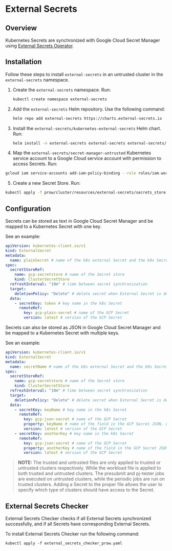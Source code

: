 # External Secrets

## Overview

Kubernetes Secrets are synchronized with Google Cloud Secret Manager using [External Secrets Operator](https://github.com/external-secrets/external-secrets).

## Installation

Follow these steps to install `external-secrets` in an untrusted cluster in the `external-secrets` namespace.

1. Create the `external-secrets` namespace. Run:

   ```bash
   kubectl create namespace external-secrets
   ```

2. Add the `external-secrets` Helm repository. Use the following command:

   ```bash
   helm repo add external-secrets https://charts.external-secrets.io
   ```

3. Install the `external-secrets/kubernetes-external-secrets` Helm chart. Run:

   ```bash
   helm install -n external-secrets external-secrets external-secrets/external-secrets -f prow/cluster/resources/external-secrets/values_untrusted.yaml
   ```

4. Map the `external-secrets/secret-manager-untrusted` Kubernetes service account to a Google Cloud service account with permission to access Secrets. Run:

  ```bash
  gcloud iam service-accounts add-iam-policy-binding --role roles/iam.workloadIdentityUser --member "serviceAccount:sap-kyma-prow.svc.id.goog[external-secrets/secret-manager-untrusted]" secret-manager-untrusted@sap-kyma-prow.iam.gserviceaccount.com
  ```
5. Create a new Secret Store. Run: 
  ```bash
  kubectl apply -f prow/cluster/resources/external-secrets/secrets_store.yaml
  ```
## Configuration

Secrets can be stored as text in Google Cloud Secret Manager and be mapped to a Kubernetes Secret with one key. 

See an example:

```yaml
apiVersion: kubernetes-client.io/v1
kind: ExternalSecret
metadata:
  name: plainSecret # name of the k8s external Secret and the k8s Secret
spec:
  secretStoreRef:
    name: gcp-secretstore # name of the Secret store
    kind: ClusterSecretStore
  refreshInterval: "10m" # time between secret synchronization
  target:
    deletionPolicy: "Delete" # delete secret when External Secret is deleted
  data:
    - secretKey: token # key name in the k8s Secret
      remoteRef:
        key: gcp-plain-secret # name of the GCP Secret
        version: latest # version of the GCP Secret
```

Secrets can also be stored as JSON in Google Cloud Secret Manager and be mapped to a Kubernetes Secret with multiple keys. 

See an example:

```yaml
apiVersion: kubernetes-client.io/v1
kind: ExternalSecret
metadata:
  name: secretName # name of the k8s external Secret and the k8s Secret
spec:
  secretStoreRef:
    name: gcp-secretstore # name of the Secret store
    kind: ClusterSecretStore
  refreshInterval: "10m" # time between secret synchronization
  target:
    deletionPolicy: "Delete" # delete secret when External Secret is deleted
  data:
    - secretKey: keyName # key name in the k8s Secret
      remoteRef:
        key: gcp-json-secret # name of the GCP Secret
        property: keyName # name of the field in the GCP Secret JSON, unused for plain values
        version: latest # version of the GCP Secret
    - secretKey: anotherKey # key name in the k8s Secret
      remoteRef:
        key: gcp-json-secret # name of the GCP Secret
        property: anotherKey # name of the field in the GCP Secret JSON, unused for plain values
        version: latest # version of the GCP Secret
```
>**NOTE:** The trusted and untrusted files are only applied to trusted or untrusted clusters respectively. While the workload file is applied to both trusted and untrusted clusters.
   The presubmit and pj-tester jobs are executed on untrusted clusters, while the periodic jobs are run on trusted clusters. Adding a Secret to the proper file allows the user to specify which type of clusters should have access to the Secret.


## External Secrets Checker

External Secrets Checker checks if all External Secrets synchronized successfully, and if all Secrets have corresponding External Secrets.

To install External Secrets Checker run the following command:

`kubectl apply -f external_secrets_checker_prow.yaml`
